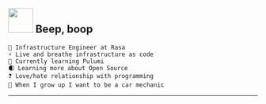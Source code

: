<h2><img src="https://media.baamboozle.com/uploads/images/749539/1655077376_132190_gif-url.gif" width="50"> Beep, boop </h2>

```hcl
🔭 Infrastructure Engineer at Rasa
⚡ Live and breathe infrastructure as code
🌱 Currently learning Pulumi
🌒 Learning more about Open Source
❓ Love/hate relationship with programming
🔧 When I grow up I want to be a car mechanic
```

---
